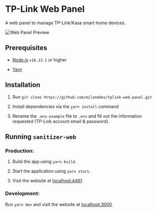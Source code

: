 # TP-Link Web Panel

A web panel to manage TP-Link/Kasa smart home devices.

![Web Panel Preview](https://i.milanm.org/r/tplink-web-panel-main.png)

## Prerequisites

- [Node.js](https://nodejs.org) `v16.13.1` or higher

- [Yarn](https://yarnpkg.com/)

## Installation

1. Run `git clone https://github.com/milanmdev/tplink-web-panel.git`

2. Install dependencies via the `yarn install` command
3. Rename the `.env.example` file to `.env` and fill out the information requested (TP-Link account email & password).

## Running `sanitizer-web`

### Production:

1. Build the app using `yarn build`.

2. Start the application using `yarn start`.

3. Visit the website at [localhost:4461](http://localhost:4461).

### Development:

Run `yarn dev` and visit the website at [localhost:3000](http://localhost:3000).

